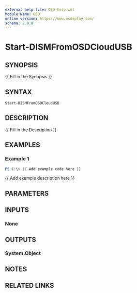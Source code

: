 ```yaml
---
external help file: OSD-help.xml
Module Name: OSD
online version: https://www.osdeploy.com/
schema: 2.0.0
---
```


# Start-DISMFromOSDCloudUSB

## SYNOPSIS
{{ Fill in the Synopsis }}

## SYNTAX

```
Start-DISMFromOSDCloudUSB
```

## DESCRIPTION
{{ Fill in the Description }}

## EXAMPLES

### Example 1
```powershell
PS C:\> {{ Add example code here }}
```

{{ Add example description here }}

## PARAMETERS

## INPUTS

### None

## OUTPUTS

### System.Object
## NOTES

## RELATED LINKS
